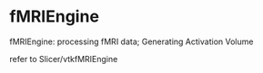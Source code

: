 fMRIEngine
==========

fMRIEngine: processing fMRI data; Generating Activation Volume


refer to Slicer/vtkfMRIEngine

